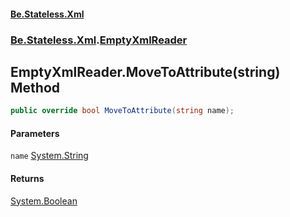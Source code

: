#### [Be.Stateless.Xml](README.md 'README')
### [Be.Stateless.Xml](Be.Stateless.Xml.md 'Be.Stateless.Xml').[EmptyXmlReader](EmptyXmlReader.md 'Be.Stateless.Xml.EmptyXmlReader')

## EmptyXmlReader.MoveToAttribute(string) Method

```csharp
public override bool MoveToAttribute(string name);
```
#### Parameters

<a name='Be.Stateless.Xml.EmptyXmlReader.MoveToAttribute(string).name'></a>

`name` [System.String](https://docs.microsoft.com/en-us/dotnet/api/System.String 'System.String')

#### Returns
[System.Boolean](https://docs.microsoft.com/en-us/dotnet/api/System.Boolean 'System.Boolean')